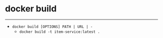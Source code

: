 # docker build
----
- `docker build [OPTIONS] PATH | URL | -`
   - `docker build -t item-service:latest .` 
